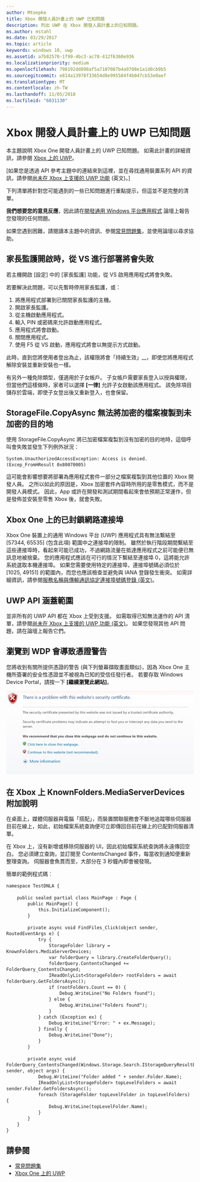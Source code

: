 ```yaml
---
author: Mtoepke
title: Xbox 開發人員計畫上的 UWP 已知問題
description: 列出 UWP 在 Xbox 開發人員計畫上的已知問題。
ms.author: mstahl
ms.date: 03/29/2017
ms.topic: article
keywords: windows 10, uwp
ms.assetid: a7b82570-1f99-4bc3-ac78-412f6360e936
ms.localizationpriority: medium
ms.openlocfilehash: 798192dd898af5a7107087b4a9708e1a1d0cb9b5
ms.sourcegitcommit: e814a13978f33654d8e995584f4b047cb53e0aef
ms.translationtype: MT
ms.contentlocale: zh-TW
ms.lasthandoff: 11/05/2018
ms.locfileid: "6031130"
---
```

# <a name="known-issues-with-uwp-on-xbox-developer-program"></a>Xbox 開發人員計畫上的 UWP 已知問題

本主題說明 Xbox One 開發人員計畫上的 UWP 已知問題。 如需此計畫的詳細資訊，請參閱 [Xbox 上的 UWP](index.md)。 

\[如果您是透過 API 參考主題中的連結來到這裡，並在尋找通用裝置系列 API 的資訊，請參閱[尚未在 Xbox 上支援的 UWP 功能](http://go.microsoft.com/fwlink/?LinkID=760755) (英文)。\]

下列清單將針對您可能遇到的一些已知問題進行重點提示，但這並不是完整的清單。 

**我們想要您的意見反應**，因此請在[開發通用 Windows 平台應用程式](https://social.msdn.microsoft.com/forums/windowsapps/home?forum=wpdevelop) 論壇上報告您發現的任何問題。 

如果您遇到困難，請閱讀本主題中的資訊、參閱[常見問題集](frequently-asked-questions.md)，並使用論壇以尋求協助。

 
## <a name="deploying-from-vs-fails-with-parental-controls-turned-on"></a>家長監護開啟時，從 VS 進行部署將會失敗

若主機開啟 [設定] 中的 [家長監護] 功能，從 VS 啟用應用程式將會失敗。

若要解決此問題，可以先暫時停用家長監護，或：
1. 將應用程式部署到已關閉家長監護的主機。
2. 開啟家長監護。
3. 從主機啟動應用程式。
4. 輸入 PIN 或密碼來允許啟動應用程式。
5. 應用程式將會啟動。
6. 關閉應用程式。
7. 使用 F5 從 VS 啟動，應用程式將會以無提示方式啟動。

此時，直到您將使用者登出為止，該權限將會「持續生效」__，即使您將應用程式解除安裝並重新安裝也一樣。
 
有另外一種免除類型，僅適用於子女帳戶。 子女帳戶需要家長登入以授與權限，但當他們這樣做時，家者可以選擇 **\[一律\]** 允許子女啟動該應用程式。 該免除項目儲存於雲端，即使子女登出後又重新登入，也會保留。

## <a name="storagefilecopyasync-fails-to-copy-encrypted-files-to-unencrypted-destination"></a>StorageFile.CopyAsync 無法將加密的檔案複製到未加密的目的地 

使用 StorageFile.CopyAsync 將已加密檔案複製到沒有加密的目的地時，這個呼叫會失敗並發生下列例外狀況：

```
System.UnauthorizedAccessException: Access is denied. (Excep_FromHResult 0x80070005)
```

這可能會影響想要將部署為應用程式套件一部分之檔案複製到其他位置的 Xbox 開發人員。 之所以如此的原因是，Xbox 加密套件內容時所用的是零售模式，而不是開發人員模式。 因此，App 或許在開發和測試期間看起來會依預期正常運作，但是發佈並安裝至零售 Xbox 後，就會失敗。
 

## <a name="blocked-networking-ports-on-xbox-one"></a>Xbox One 上的已封鎖網路連接埠

Xbox One 裝置上的通用 Windows 平台 (UWP) 應用程式具有無法繫結至 [57344, 65535] (包含此項) 範圍中之連接埠的限制。 雖然於執行階段期間繫結至這些連接埠時，看起來可能已成功，不過網路流量在抵達應用程式之前可能便已無訊息地被捨棄。 您的應用程式應該在可行的情況下繫結至連接埠 0，這將能允許系統選取本機連接埠。 如果您需要使用特定的連接埠，連接埠號碼必須位於 [1025, 49151] 的範圍內，而您也應該檢查並避免與 IANA 登錄發生衝突。 如需詳細資訊，請參閱[服務名稱與傳輸通訊協定連接埠號碼登錄 (英文)](http://www.iana.org/assignments/service-names-port-numbers/service-names-port-numbers.xhtml)。

## <a name="uwp-api-coverage"></a>UWP API 涵蓋範圍

並非所有的 UWP API 都在 Xbox 上受到支援。 如需取得已知無法運作的 API 清單，請參閱[尚未在 Xbox 上支援的 UWP 功能 (英文)](http://go.microsoft.com/fwlink/p/?LinkId=760755)。 如果您發現其他 API 問題，請在論壇上報告它們。 


## <a name="navigating-to-wdp-causes-a-certificate-warning"></a>瀏覽到 WDP 會導致憑證警告

您將收到有關所提供憑證的警告 (與下列螢幕擷取畫面類似)，因為 Xbox One 主機所簽署的安全性憑證並不被視為已知的受信任發行者。 若要存取 Windows Device Portal，請按一下 **\[繼續瀏覽此網站\]**。

![網站安全性憑證警告](images/security_cert_warning.jpg)


## <a name="knownfoldersmediaserverdevices-caveat-on-xbox"></a>在 Xbox 上 KnownFolders.MediaServerDevices 附加說明

在桌面上，媒體伺服器與電腦「搭配」，而裝置關聯服務會不斷地追蹤哪些伺服器目前在線上，如此，初始檔案系統查詢便可立即傳回目前在線上的已配對伺服器清單。

在 Xbox 上，沒有新增或移除伺服器的 UI，因此初始檔案系統查詢將永遠傳回空白。 您必須建立查詢，並訂閱至 ContentsChanged 事件，每當收到通知便重新整理查詢。 伺服器會魚貫而至，大部分在 3 秒鐘內即會被發現。

簡單的範例程式碼︰

```
namespace TestDNLA {

    public sealed partial class MainPage : Page {
        public MainPage() {
            this.InitializeComponent();
        }

        private async void FindFiles_Click(object sender, RoutedEventArgs e) {
            try {
                StorageFolder library = KnownFolders.MediaServerDevices;
                var folderQuery = library.CreateFolderQuery();
                folderQuery.ContentsChanged += FolderQuery_ContentsChanged;
                IReadOnlyList<StorageFolder> rootFolders = await folderQuery.GetFoldersAsync();
                if (rootFolders.Count == 0) {
                    Debug.WriteLine("No Folders found");
                } else {
                    Debug.WriteLine("Folders found");
                }
            } catch (Exception ex) {
                Debug.WriteLine("Error: " + ex.Message);
            } finally {
                Debug.WriteLine("Done");
            }
        }

        private async void FolderQuery_ContentsChanged(Windows.Storage.Search.IStorageQueryResultBase sender, object args) {
            Debug.WriteLine("Folder added " + sender.Folder.Name);
            IReadOnlyList<StorageFolder> topLevelFolders = await sender.Folder.GetFoldersAsync();
            foreach (StorageFolder topLevelFolder in topLevelFolders) {
                Debug.WriteLine(topLevelFolder.Name);
            }
        }
    }
}
```

## <a name="see-also"></a>請參閱
- [常見問題集](frequently-asked-questions.md)
- [Xbox One 上的 UWP](index.md)
